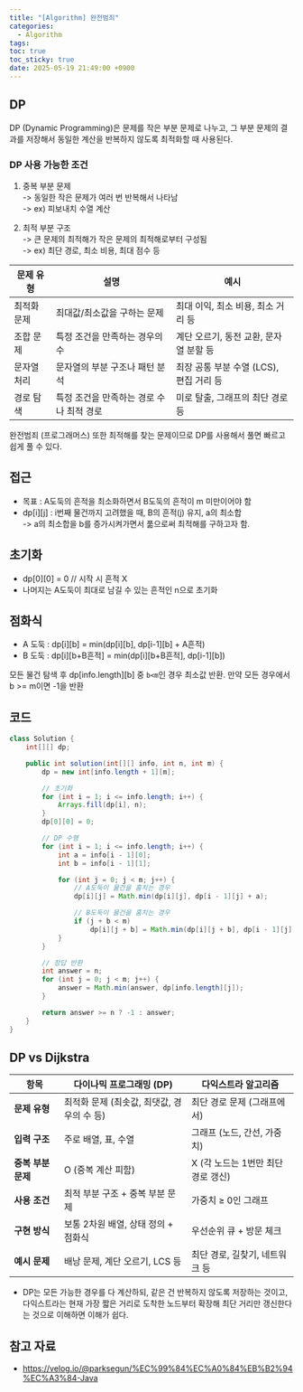 ```yaml
---
title: "[Algorithm] 완전범죄"
categories:
  - Algorithm
tags:
toc: true
toc_sticky: true
date: 2025-05-19 21:49:00 +0900
---
```


## DP
DP (Dynamic Programming)은 문제를 작은 부분 문제로 나누고, 그 부분 문제의 결과를 저장해서 동일한 계산을 반복하지 않도록 최적화할 때 사용된다.

### DP 사용 가능한 조건
1. 중복 부분 문제
<br/> -> 동일한 작은 문제가 여러 번 반복해서 나타남
<br/> -> ex) 피보내치 수열 계산

2. 최적 부분 구조
<br/> -> 큰 문제의 최적해가 작은 문제의 최적해로부터 구성됨
<br/> -> ex) 최단 경로, 최소 비용, 최대 점수 등

| 문제 유형  | 설명                      | 예시                         |
| ------ | ----------------------- | -------------------------- |
| 최적화 문제 | 최대값/최소값을 구하는 문제         | 최대 이익, 최소 비용, 최소 거리 등      |
| 조합 문제  | 특정 조건을 만족하는 경우의 수       | 계단 오르기, 동전 교환, 문자열 분할 등    |
| 문자열 처리 | 문자열의 부분 구조나 패턴 분석       | 최장 공통 부분 수열 (LCS), 편집 거리 등 |
| 경로 탐색  | 특정 조건을 만족하는 경로 수나 최적 경로 | 미로 탈출, 그래프의 최단 경로 등        |

완전범죄 (프로그래머스) 또한 최적해를 찾는 문제이므로 DP를 사용해서 풀면 빠르고 쉽게 풀 수 있다.

## 접근
- 목표 : A도둑의 흔적을 최소화하면서 B도둑의 흔적이 m 미만이어야 함
- dp[i][j] : i번째 물건까지 고려했을 때, B의 흔적(j) 유지, a의 최소합
<br> -> a의 최소합을 b를 증가시켜가면서 풂으로써 최적해를 구하고자 함.

## 초기화
- dp[0][0] = 0 // 시작 시 흔적 X
- 나머지는 A도둑이 최대로 남길 수 있는 흔적인 n으로 초기화

## 점화식
- A 도둑 : dp[i][b] = min(dp[i][b], dp[i-1][b] + A흔적)
- B 도둑 : dp[i][b+B흔적] = min(dp[i][b+B흔적], dp[i-1][b])

모든 물건 탐색 후 dp[info.length][b] 중 `b<m`인 경우 최소값 반환. 만약 모든 경우에서 b >= m이면 -1을 반환

## 코드

```java
class Solution {
    int[][] dp;

    public int solution(int[][] info, int n, int m) {
        dp = new int[info.length + 1][m];

        // 초기화
        for (int i = 1; i <= info.length; i++) {
            Arrays.fill(dp[i], n);
        }
        dp[0][0] = 0;

        // DP 수행
        for (int i = 1; i <= info.length; i++) {
            int a = info[i - 1][0];
            int b = info[i - 1][1];

            for (int j = 0; j < m; j++) {
                // A도둑이 물건을 훔치는 경우
                dp[i][j] = Math.min(dp[i][j], dp[i - 1][j] + a);

                // B도둑이 물건을 훔치는 경우
                if (j + b < m)
                    dp[i][j + b] = Math.min(dp[i][j + b], dp[i - 1][j]);
            }
        }

        // 정답 반환
        int answer = n;
        for (int j = 0; j < m; j++) {
            answer = Math.min(answer, dp[info.length][j]);
        }

        return answer >= n ? -1 : answer;
    }
}
```

## DP vs Dijkstra

| 항목           | 다이나믹 프로그래밍 (DP)            | 다익스트라 알고리즘             |
| ------------ | -------------------------- | ---------------------- |
| **문제 유형**    | 최적화 문제 (최솟값, 최댓값, 경우의 수 등) | 최단 경로 문제 (그래프에서)       |
| **입력 구조**    | 주로 배열, 표, 수열               | 그래프 (노드, 간선, 가중치)      |
| **중복 부분 문제** | O (중복 계산 피함)               | X (각 노드는 1번만 최단 경로 갱신) |
| **사용 조건**    | 최적 부분 구조 + 중복 부분 문제        | 가중치 ≥ 0인 그래프           |
| **구현 방식**    | 보통 2차원 배열, 상태 정의 + 점화식     | 우선순위 큐 + 방문 체크         |
| **예시 문제**    | 배낭 문제, 계단 오르기, LCS 등       | 최단 경로, 길찾기, 네트워크 등     |

- DP는 모든 가능한 경우를 다 계산하되, 같은 건 반복하지 않도록 저장하는 것이고, 다익스트라는 현재 가장 짧은 거리로 도착한 노드부터 확장해 최단 거리만 갱신한다는 것으로 이해하면 이해가 쉽다.

## 참고 자료
- https://velog.io/@parksegun/%EC%99%84%EC%A0%84%EB%B2%94%EC%A3%84-Java